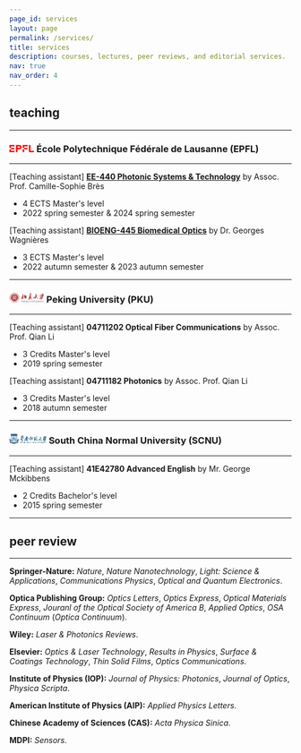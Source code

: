 ```yaml
---
page_id: services
layout: page
permalink: /services/
title: services
description: courses, lectures, peer reviews, and editorial services.
nav: true
nav_order: 4
---
```


## teaching

---

### <img src="/assets/img/EPFL.png" style="height: 0.8em; "> École Polytechnique Fédérale de Lausanne (EPFL)

---

[Teaching assistant] [**EE-440 Photonic Systems & Technology**](https://edu.epfl.ch/coursebook/en/photonic-systems-and-technology-EE-440) by Assoc. Prof. Camille-Sophie Brès

- 4 ECTS Master's level
- 2022 spring semester & 2024 spring semester

[Teaching assistant] [**BIOENG-445 Biomedical Optics**](https://edu.epfl.ch/coursebook/en/biomedical-optics-BIOENG-445) by Dr. Georges Wagnières

- 3 ECTS Master's level
- 2022 autumn semester & 2023 autumn semester

---

### <img src="/assets/img/PKU.png" style="height: 1.1em; "> Peking University (PKU)

---

[Teaching assistant] **04711202 Optical Fiber Communications** by Assoc. Prof. Qian Li

- 3 Credits Master's level
- 2019 spring semester

[Teaching assistant] **04711182 Photonics** by Assoc. Prof. Qian Li

- 3 Credits Master's level
- 2018 autumn semester

---

### <img src="/assets/img/SCNU.png" style="height: 1.1em; "> South China Normal University (SCNU)

---

[Teaching assistant] **41E42780 Advanced English** by Mr. George Mckibbens

- 2 Credits Bachelor's level
- 2015 spring semester

---

## peer review

---

**Springer-Nature:** _Nature_, _Nature Nanotechnology_, _Light: Science & Applications_, _Communications Physics_, _Optical and Quantum Electronics_.

**Optica Publishing Group:** _Optics Letters_, _Optics Express_, _Optical Materials Express_, _Jouranl of the Optical Society of America B_, _Applied Optics_, _OSA Continuum_ (_Optica Continuum_).

**Wiley:** _Laser & Photonics Reviews_.

**Elsevier:** _Optics & Laser Technology_, _Results in Physics_, _Surface & Coatings Technology_, _Thin Solid Films_, _Optics Communications_.

**Institute of Physics (IOP):** _Journal of Physics: Photonics_, _Journal of Optics_, _Physica Scripta_.

**American Institute of Physics (AIP):** _Applied Physics Letters_.

**Chinese Academy of Sciences (CAS):** _Acta Physica Sinica_.

**MDPI:** _Sensors_.
